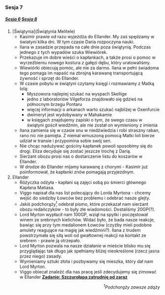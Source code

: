 ### Sesja 7
##### [Sesja 6](#sesja-006) [Sesja 8](#sesja-008)
1. [Świątynia](Świątynia Melitele)
    - Kasimir prawie od razu wyjeżdża do Ellander. My zaś spędzamy w światyni kilka dni. W tym czasie Daria rozpoczyna nauki.
    - Ilana w zasadzie przepada na całe dnie poza świątynią. Podczas jednego z tych wypadów szuka Wiewiórek.
    - Przekazuje im dobre wieści o kapłankach, a także prosi o pomoc w wyrzeźbieniu nowego kostura z gałęzi dębu, który uratowaliśmy.
    - Wiewiórki obiecują pomóc, ale nie za darmo. Ilana w pełni świadoma tego pomaga im napaść na zbrojną karawanę transportującą żywność i sprzęt do Ellander.
    - W czasie pobytu w świątyni czytamy księgi i rozmawiamy z Matką Iolą:
        - Myszowora najlepiej szukać na wyspach Skellige
        - jedno z laboratoriów Vilgeforza znajdowało się gdzieś na północnym brzegu Pontaru
        - więcej informacji o arkanach warto szukać najbliżej w Oxenfurcie
        - dwimeryt jest wydobywany w Mahakamie
        - w księgach znajdujemy zapiski o tym, że swego czasu w świątyni gościł wiedźmin, ale nie został on wymieniony z imienia
    - Ilana zamienia się w czasie snu w niedźwiedzia i robi straszny raban, rano nic nie pamięta. Z niemal wmuszoną pomocą Matki Ioli bierze udział w transie i przypomina sobie swój sen.
    - Nie chcąc nadużywać gościny kapłanek powoli sposobimy się do drogi. Eliza decyduje się zostać jeszcze trochę z Darią.
    - Sierżant obozu prosi nas o dostarczenie listu do koszarów w Ellander.
    - W drodze do Ellander mijamy karawanę z chorymi - Kasimir już poinformował, że kapłanki znów pomagają przyjezdnym.
2. Ellander
    - Różyczka odżyła - kapłani są zajęci sobą po śmierci głównego Kapłana Matiasa.
    - Viggo napisał dla nas list polecający do Lorda Myrtona - chcemy wejść do siedziby Łowców bez problemu i odebrać nasze glejty.
    - Jakiś podchorąży[<sup>1</sup>](#ad1) odebrał pismo, które przekazał nam sierżant obozu redańczyków - to były złe wiadomości. Dostaliśmy 20GP(?).
    - Lord Myrton wypłacił nam 100GP, wziął na spytki i poczęstował winem ze srebrnych kielichów. Widać było, że bada nasze reakcje, bawiąc się przy tym medalionem Łowców (czyżby mieli podobne amulety reagujące na magię jak wiedźmini?). Ilana z trudem powstrzymała się siłą woli od gwałtownej reakcji na kontakt ze srebrem - prawie ją otrzepało.
    - Lord Myrton pozwala na nasze działanie w mieście blisko mu się przyglądając tak długo jak spełniamy bliżej nieokreślone (rzecz jasna przez niego) zasady.
    - Wymieniamy sztuki złota i pozbywamy się mieszka, który dał nam Lord Myrton.
    - Viggo obiecał znaleźć dla nas pracę jeśli zdecydujemy się zimować w Ellander **[Zadanie: Szczurołapa zatrudnię od zaraz](#z_q8)**
<div align="right"><i><a id='ad1'></a><sup>1</sup>Podchorąży zawsze zdąży</i></div>